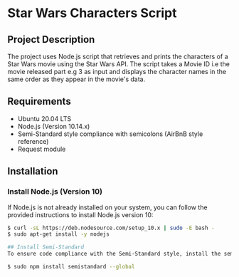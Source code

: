 # Star Wars Characters Script

## Project Description

The project uses Node.js script that retrieves and prints the characters of a Star Wars movie using the Star Wars API. The script takes a Movie ID i.e the movie released part e.g 3 as input and displays the character names in the same order as they appear in the movie's data.

## Requirements

- Ubuntu 20.04 LTS
- Node.js (Version 10.14.x)
- Semi-Standard style compliance with semicolons (AirBnB style reference)
- Request module

## Installation

### Install Node.js (Version 10)

If Node.js is not already installed on your system, you can follow the provided instructions to install Node.js version 10:

```bash
$ curl -sL https://deb.nodesource.com/setup_10.x | sudo -E bash -
$ sudo apt-get install -y nodejs

## Install Semi-Standard
To ensure code compliance with the Semi-Standard style, install the semistandard module globally:

$ sudo npm install semistandard --global
```

